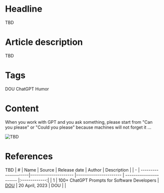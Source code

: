 # Headline
TBD

# Article description
TBD 

# Tags
DOU ChatGPT Humor


# Content

When you work with GPT and you ask something, please start from "Can you please" or "Could you please" because machines will not forget it ...

<img src="./Images/TBD.jpg" alt="TBD" />

# References
TBD
| # | Name                 | Source                | Release date           |  Author                 | Description   |
| - | ---------------------|---------------------- |----------------------- | ----------------------- |:-------------:|
| 1 | 100+ ChatGPT Prompts for Software Developers | [DOU](https://dou.ua/forums/topic/43131/?from=tg&utm_source=telegram&utm_medium=social) | 20 April, 2023 | DOU | |
